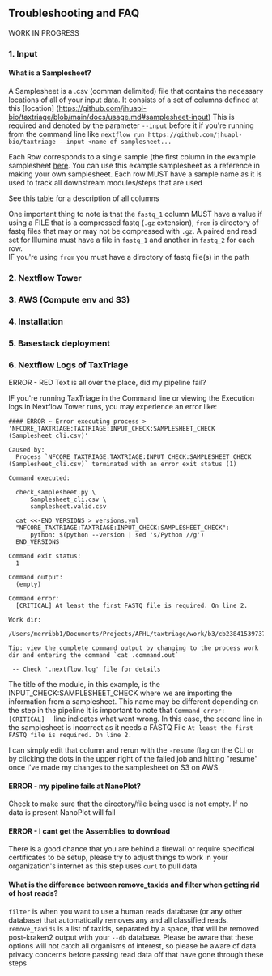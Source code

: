 ## Troubleshooting and FAQ
WORK IN PROGRESS

### 1. Input

#### What is a Samplesheet?

A Samplesheet is a .csv (comman delimited) file that contains the necessary locations of all of your input data. It consists of a set of columns defined at this [location] (https://github.com/jhuapl-bio/taxtriage/blob/main/docs/usage.md#samplesheet-input)
This is required and denoted by the parameter `--input` before it if you're running from the command line like `nextflow run https://github.com/jhuapl-bio/taxtriage --input <name of samplesheet...`

Each Row corresponds to a single sample (the first column in the example samplesheet [here](https://github.com/jhuapl-bio/taxtriage/blob/main/examples/Samplesheet_cli.csv).
You can use this example samplesheet as a reference in making your own samplesheet. Each row MUST have a sample name as it is used to track all downstream modules/steps that are used

See this [table](https://github.com/jhuapl-bio/taxtriage/blob/main/docs/usage.md#samplesheet-information) for a description of all columns

One important thing to note is that the `fastq_1` column MUST have a value if using a FILE that is a compressed fastq (`.gz` extension), `from` is directory of fastq files that may or may not be compressed with `.gz`. A paired end read set for Illumina must have a file in `fastq_1` and another in `fastq_2` for each row.  
IF you're using `from` you must have a directory of fastq file(s) in the path

### 2. Nextflow Tower
### 3. AWS (Compute env and S3)
### 4. Installation
### 5. Basestack deployment
### 6. Nextflow Logs of TaxTriage

ERROR - RED Text is all over the place, did my pipeline fail?

IF you're running TaxTriage in the Command line or viewing the Execution logs in Nextflow Tower runs, you may experience an error like: 

```
#### ERROR ~ Error executing process > 'NFCORE_TAXTRIAGE:TAXTRIAGE:INPUT_CHECK:SAMPLESHEET_CHECK (Samplesheet_cli.csv)'

Caused by:
  Process `NFCORE_TAXTRIAGE:TAXTRIAGE:INPUT_CHECK:SAMPLESHEET_CHECK (Samplesheet_cli.csv)` terminated with an error exit status (1)

Command executed:

  check_samplesheet.py \
      Samplesheet_cli.csv \
      samplesheet.valid.csv
  
  cat <<-END_VERSIONS > versions.yml
  "NFCORE_TAXTRIAGE:TAXTRIAGE:INPUT_CHECK:SAMPLESHEET_CHECK":
      python: $(python --version | sed 's/Python //g')
  END_VERSIONS

Command exit status:
  1

Command output:
  (empty)

Command error:
  [CRITICAL] At least the first FASTQ file is required. On line 2.

Work dir:
  /Users/merribb1/Documents/Projects/APHL/taxtriage/work/b3/cb238415397372a2caa35c06c77c51

Tip: view the complete command output by changing to the process work dir and entering the command `cat .command.out`

 -- Check '.nextflow.log' file for details
```

The title of the module, in this example, is the INPUT_CHECK:SAMPLESHEET_CHECK where we are importing the information from a samplesheet. This name may be different depending on the step in the pipeline
It is important to note that ```Command error: [CRITICAL] 
``` line indicates what went wrong. In this case, the second line in the samplesheet is incorrect as it needs a FASTQ File `At least the first FASTQ file is required. On line 2.`

I can simply edit that column and rerun with the `-resume` flag on the CLI or by clicking the dots in the upper right of the failed job and hitting "resume" once I've made my changes
to the samplesheet on S3 on AWS.


#### ERROR - my pipeline fails at NanoPlot?

Check to make sure that the directory/file being used is not empty. If no data is present NanoPlot will fail


#### ERROR - I cant get the Assemblies to download

There is a good chance that you are behind a firewall or require specifical certificates to be setup, please try to adjust things to work in your organization's internet as this step uses `curl` to pull data


#### What is the difference between remove_taxids and filter when getting rid of host reads?

`filter` is when you want to use a human reads database (or any other database) that automatically removes any and all classified reads. `remove_taxids` is a list of taxids, separated by a space, that will be removed post-kraken2 output with your `--db` database. 
Please be aware that these options will not catch all organisms of interest, so please be aware of data privacy concerns before passing read data off that have gone through these steps


   
